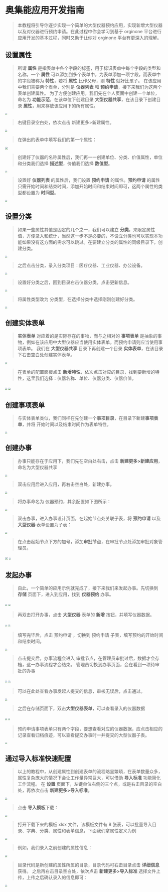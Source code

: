 # **奥集能应用开发指南**

> 本教程将引导你逐步实现一个简单的大型仪器预约应用，实现新增大型仪器以及对仪器进行预约申请。在此过程中你会学习到基于 orginone 平台进行应用开发的基本过程，同时又助于让你对 orginone 平台有更深入的理解。

## **设置属性**

> 所谓 **属性** 是指表单中各个字段的标签，用于标识表单中每个字段的类型和名称。一个 **属性** 可以添加到多个表单中，为表单添加一项字段，而表单中的字段被称为 **特性**，若将 **属性** 比作父母，则 **特性** 就好比孩子。
> 在该应用中我们需要两个表单，分别是 **仪器列表** 和 **预约申请**，接下来我们为这两个表单创建属性。
> 为了方便创建应用，我们先在个人页面中创建一个单位，命名为 **功能示范**，在该单位下创建目录 **大型仪器共享**，在该目录下创建目录 **属性**，用来存放该应用下的所有属性。

<img src="./image/创建属性.png" style="zoom: 35%;">

> 右键目录空白处，依次点击 新建更多>新建属性。

<img src="./image/创建属性2.png" style="zoom: 40%;">

> 在弹出的表单中填写我们的第一个属性：

<img src="./image/创建属性3.png" style="zoom: 50%;">

> 创建好了仪器的名称属性后，我们再一一创建单位、分类、价值属性，单位和分类我们选择 **描述型**，价值我们选择 **数值型**。

<img src="./image/创建属性4.png" style="zoom: 35%;">

> 设置好 **仪器列表** 的属性后，我们设置 **预约申请** 的属性。**预约申请** 的属性只需开始时间和结束时间，添加开始时间和结束时间即可，这两个属性的类型都设置为 **时间型**。

<img src="./image/创建属性5.png" style="zoom: 40%;">

## **设置分类**

> 如果一些属性其值是固定的几个之一，我们可以建立 **分类**，来限定属性值，方便录入和统计，当然这一步不是必要的，不设立分类也可以实现本功能如果没有这方面的需求可以跳过。在要建立分类的属性的同级目录下，创建分类。

<img src="./image/设置分类1.png" style="zoom: 40%;">

> 之后点击分类，录入分类项目：医疗仪器、工业仪器、办公设备。

<img src="./image/设置分类2.png" style="zoom: 35%;">

> 设置好分类之后，回到目录右击仪器分类，点击更新信息。

<img src="./image/设置分类3.png" style="zoom: 40%;">

> 将属性类型改为 分类型，在选择分类中选择刚刚创建好分类。

<img src="./image/设置分类4.png" style="zoom: 40%;">

## **创建实体表单**

> **实体表单** 对应着的是实际存在的事物，而与之相对的 **事项表单** 是抽象的事物，例如在该应用中大型仪器应当使用实体表单，而预约申请则应当使用事项表单。
> 我们在 **大型仪器共享** 目录下再创建一个目录 **实体表单**，在该目录下右击空白处创建实体表单。

<img src="./image/创建实体表单1.png" style="zoom: 40%;">

> 在表单的配置面板点击 **新增特性**，依次点击对应的目录，找到要新增的特性，这里我们选择：仪器名称、单位、仪器分类、仪器价值。

<img src="./image/创建实体表单2.png" style="zoom: 40%;">

<img src="./image/创建实体表单3.png" style="zoom: 40%;">

## **创建事项表单**

> 与实体表单类似，我们同样在先创建一个**事项目录**，在目录下新建**事项表单**，并将 开始时间以及结束时间作为表单特性。

<img src="./image/创建事项表单1.png" style="zoom: 35%;">

## **创建办事**

> 办事只能存在于应用下，我们先在空白处右击，点击 **新建更多>新建应用**，命名为大型仪器共享

<img src="./image/创建办事.png" style="zoom: 40%;">

> 双击应用后进入应用，再右击空白处，新建办事。

<img src="./image/创建办事2.png" style="zoom: 40%;">

> 将办事命名为 仪器预约，其余配置如下图所示：

<img src="./image/创建办事3.png" style="zoom: 40%;">

> 双击办事，进入办事设计页面，在起始节点处关联子表，将 **预约申请** 以及 **大型仪器** 表单设置为子表：

<img src="./image/创建办事4.png" style="zoom: 40%;">

> 在点击起始节点下方的加号，添加**审批节点**，在审批节点处添加审批对象管理员。

<img src="./image/创建办事5.png" style="zoom: 50%;">

<img src="./image/创建办事6.png" style="zoom: 40%;">

## **发起办事**

> 自此，一个简单的应用示例就完成了，接下来我们来发起办事。先切换到 **存储** 页面下，进入到应用，找到 **仪器预约** 办事。

<img src="./image/发起办事.png" style="zoom: 40%;">

<img src="./image/发起办事2.png" style="zoom: 40%;">

> 再双击打开办事，点击 **大型仪器** 表单的 **新增** 按钮，并填写仪器数据。

<img src="./image/发起办事3.png" style="zoom: 35%;">

<img src="./image/发起办事11.png" style="zoom: 40%;">

> 填写完毕后，点击 预约申请 ，切换到 预约申请 子表，填写预约的开始时间和结束时间。

<img src="./image/发起办事4.png" style="zoom: 40%;">

> 点击提交后，办事流程会进入 审批节点，在管理员审批过后，数据才会存档，这一办事流程才会结束。 管理员切换到办事页面，会在看到一项待审批的办事

<img src="./image/发起办事5.png" style="zoom: 40%;">

<img src="./image/发起办事6.png" style="zoom: 40%;">

> 可以在此处查看办事发起人提交的信息，审核无误后，点击通过。

<img src="./image/发起办事7.png" style="zoom: 40%;">

> 之后在存储页面下，双击**大型仪器表单**，可以查看录入的仪器数据

<img src="./image/发起办事8.png" style="zoom: 35%;">

<img src="./image/发起办事9.png" style="zoom: 35%;">

> 预约申请事项表单只有两个字段，要想查看对应的仪器数据，应点击相应的记录查看归档痕迹，可以查看提交办事时一并提交的大型仪器子表。

<img src="./image/发起办事10.png" style="zoom: 35%;">

## 通过导入标准快速配置

> 以上的教程中，从创建属性到创建表单的流程略显繁琐，在表单数量众多，属性复杂庞大的情况下会让工作量异常巨大，可以借助 **导入标准** 功能简化工作流程。
> 在 **设置** 页面下，左键单位右侧的三个点，或是右击目录的空白处，再依次点击 **新建更多>导入标准**。

<img src="./image/导入标准.png" style="zoom: 40%;">

> 点击 **导入模板**下载：

<img src="./image/导入标准2.png" style="zoom: 40%;">

> 打开下载下来的模板 xlsx 文件，该模板文件有 8 张表，可以批量导入目录、字典、分类、属性和表单信息，下面我们拿属性定义为例

<img src="./image/导入标准5.png" style="zoom: 40%;">

> 例如，我们录入之前创建的属性信息：

<img src="./image/导入标准3.png" style="zoom: 40%;">

> 目录代码是新创建的属性所属的目录，目录代码可右击目录点击 **详细信息** 获得。
> 之后再右击目录空白处，依次点击 **新建更多>导入标准** 选择文件上传，上传之后确认录入的信息即可：

<img src="./image/导入标准4.png" style="zoom: 40%;">
